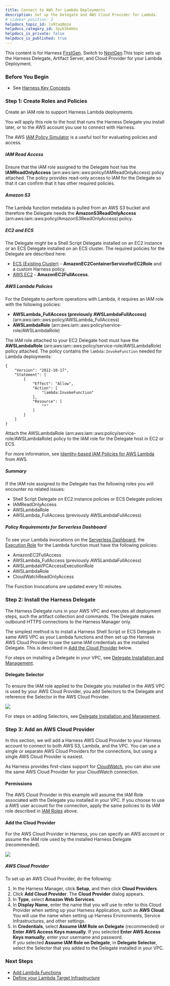 ```yaml
---
title: Connect to AWS for Lambda Deployments
description: Set up the Delegate and AWS Cloud Provider for Lambda.
# sidebar_position: 2
helpdocs_topic_id: lo9taq0pze
helpdocs_category_id: 3pyb3kmkbs
helpdocs_is_private: false
helpdocs_is_published: true
---
```


This content is for Harness [FirstGen](../../../../getting-started/harness-first-gen-vs-harness-next-gen.md). Switch to [NextGen](https://docs.harness.io/article/5fnx4hgwsa).This topic sets up the Harness Delegate, Artifact Server, and Cloud Provider for your Lambda Deployment.

### Before You Begin

* See [Harness Key Concepts](https://docs.harness.io/article/4o7oqwih6h-harness-key-concepts).

### Step 1: Create Roles and Policies

Create an IAM role to support Harness Lambda deployments.

You will apply this role to the host that runs the Harness Delegate you install later, or to the AWS account you use to connect with Harness.

The AWS [IAM Policy Simulator](https://docs.aws.amazon.com/IAM/latest/UserGuide/access_policies_testing-policies.html) is a useful tool for evaluating policies and access.

##### IAM Read Access

Ensure that the IAM role assigned to the Delegate host has the **IAMReadOnlyAccess** (arn:aws:iam::aws:policy/IAMReadOnlyAccess) policy attached. The policy provides read-only access to IAM for the Delegate so that it can confirm that it has other required policies.

##### Amazon S3

The Lambda function metadata is pulled from an AWS S3 bucket and therefore the Delegate needs the **AmazonS3ReadOnlyAccess** (arn:aws:iam::aws:policy/AmazonS3ReadOnlyAccess) policy.

##### EC2 and ECS

The Delegate might be a Shell Script Delegate installed on an EC2 instance or an ECS Delegate installed on an ECS cluster. The required policies for the Delegate are described here:

* [ECS (Existing Cluster)](../../../firstgen-platform/account/manage-connectors/cloud-providers.md#ecs-existing-cluster) - **AmazonEC2ContainerServiceforEC2Role** and a custom Harness policy.
* [AWS EC2](../../../firstgen-platform/account/manage-connectors/cloud-providers.md#aws-ec2) - **AmazonEC2FullAccess**.

##### AWS Lambda Policies

For the Delegate to perform operations with Lambda, it requires an IAM role with the following policies:

* **AWSLambda\_FullAccess (previously AWSLambdaFullAccess)** (arn:aws:iam::aws:policy/AWSLambda\_FullAccess)
* **AWSLambdaRole** (arn:aws:iam::aws:policy/service-role/AWSLambdaRole)

The IAM role attached to your EC2 Delegate host must have the **AWSLambdaRole** (arn:aws:iam::aws:policy/service-role/AWSLambdaRole) policy attached. The policy contains the `lambda:InvokeFunction` needed for Lambda deployments:


```
{  
    "Version": "2012-10-17",  
    "Statement": [  
        {  
            "Effect": "Allow",  
            "Action": [  
                "lambda:InvokeFunction"  
            ],  
            "Resource": [  
                "*"  
            ]  
        }  
    ]  
}
```
Attach the AWSLambdaRole (arn:aws:iam::aws:policy/service-role/AWSLambdaRole) policy to the IAM role for the Delegate host in EC2 or ECS.

For more information, see [Identity-based IAM Policies for AWS Lambda](https://docs.aws.amazon.com/lambda/latest/dg/access-control-identity-based.html) from AWS.

##### Summary

If the IAM role assigned to the Delegate has the following roles you will encounter no related issues:

* Shell Script Delegate on EC2 instance policies or ECS Delegate policies
* IAMReadOnlyAccess
* AWSLambdaRole
* AWSLambda\_FullAccess (previously AWSLambdaFullAccess)

##### Policy Requirements for Serverless Dashboard

To see your Lambda invocations on the [Serverless Dashboard](../../../firstgen-platform/techref-category/monitoring-ref/serverless-functions-dashboard.md), the [Execution Role](https://docs.aws.amazon.com/lambda/latest/dg/lambda-intro-execution-role.html) for the Lambda function must have the following policies:

* AmazonEC2FullAccess
* AWSLambda\_FullAccess (previously AWSLambdaFullAccess)
* AWSLambdaVPCAccessExecutionRole
* AWSLambdaRole
* CloudWatchReadOnlyAccess

The Function Invocations are updated every 10 minutes.

### Step 2: Install the Harness Delegate

The Harness Delegate runs in your AWS VPC and executes all deployment steps, such the artifact collection and commands. The Delegate makes outbound HTTPS connections to the Harness Manager only.

The simplest method is to install a Harness Shell Script or ECS Delegate in same AWS VPC as your Lambda functions and then set up the Harness AWS Cloud Provider to use the same IAM credentials as the installed Delegate. This is described in [Add the Cloud Provider](1-delegate-and-connectors-for-lambda.md#add-the-cloud-provider) below.

For steps on installing a Delegate in your VPC, see [Delegate Installation and Management](../../../firstgen-platform/account/manage-delegates/delegate-installation.md).

#### Delegate Selector

To ensure the IAM role applied to the Delegate you installed in the AWS VPC is used by your AWS Cloud Provider, you add Selectors to the Delegate and reference the Selector in the AWS Cloud Provider.

![](./static/1-delegate-and-connectors-for-lambda-00.png)

For steps on adding Selectors, see [Delegate Installation and Management](../../../firstgen-platform/account/manage-delegates/delegate-installation.md).

### Step 3: Add an AWS Cloud Provider

In this section, we will add a Harness AWS Cloud Provider to your Harness account to connect to both AWS S3, Lambda, and the VPC. You can use a single or separate AWS Cloud Providers for the connections, but using a single AWS Cloud Provider is easiest.

As Harness provides first-class support for [CloudWatch](../../continuous-verification/continuous-verification-overview/concepts-cv/cloud-watch-verification-overview.md), you can also use the same AWS Cloud Provider for your CloudWatch connection.

#### Permissions

The AWS Cloud Provider in this example will assume the IAM Role associated with the Delegate you installed in your VPC. If you choose to use a AWS user account for the connection, apply the same policies to its IAM role described in [IAM Roles](1-delegate-and-connectors-for-lambda.md#iam-roles) above.

#### Add the Cloud Provider

For the AWS Cloud Provider in Harness, you can specify an AWS account or assume the IAM role used by the installed Harness Delegate (recommended).

![](./static/1-delegate-and-connectors-for-lambda-01.png)

##### AWS Cloud Provider

To set up an AWS Cloud Provider, do the following:

1. In the Harness Manager, click **Setup**, and then click **Cloud Providers**.
2. Click **Add Cloud Provider**. The **Cloud Provider** dialog appears.
3. In **Type**, select **Amazon Web Services**.
4. In **Display Name**, enter the name that you will use to refer to this Cloud Provider when setting up your Harness Application, such as **AWS Cloud**. You will use the name when setting up Harness Environments, Service Infrastructures, and other settings.
5. In **Credentials**, select **Assume IAM Role on Delegate** (recommended) or **Enter AWS Access Keys manually**. If you selected **Enter AWS Access Keys manually**, enter your username and password.  
If you selected **Assume IAM Role on Delegate**, in **Delegate Selector**, select the Selector that you added to the Delegate installed in your VPC.

### Next Steps

* [Add Lambda Functions](2-service-for-lambda.md)
* [Define your Lambda Target Infrastructure](3-lambda-environments.md)

